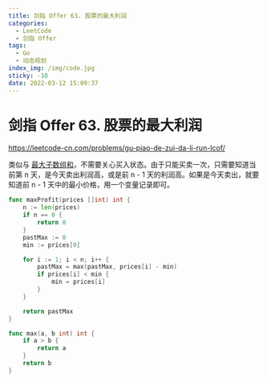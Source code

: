```yaml
---
title: 剑指 Offer 63. 股票的最大利润
categories:
  - LeetCode
  - 剑指 Offer
tags:
  - Go
  - 动态规划
index_img: /img/code.jpg
sticky: -10
date: 2022-03-12 15:09:37
---
```


# 剑指 Offer 63. 股票的最大利润

https://leetcode-cn.com/problems/gu-piao-de-zui-da-li-run-lcof/

类似与 [最大子数组和](https://blog.gentlecomet.com/leetcode/fucking-algorithm/maximum-subarray/)，不需要关心买入状态。由于只能买卖一次，只需要知道当前第 n 天，是今天卖出利润高，或是前 n - 1 天的利润高。如果是今天卖出，就要知道前 n - 1 天中的最小价格，用一个变量记录即可。

```go
func maxProfit(prices []int) int {
    n := len(prices)
    if n == 0 {
        return 0
    }
    pastMax := 0
    min := prices[0]

    for i := 1; i < n; i++ {
        pastMax = max(pastMax, prices[i] - min)
        if prices[i] < min {
            min = prices[i]
        }
    }

    return pastMax
}

func max(a, b int) int {
    if a > b {
        return a
    }
    return b
}
```